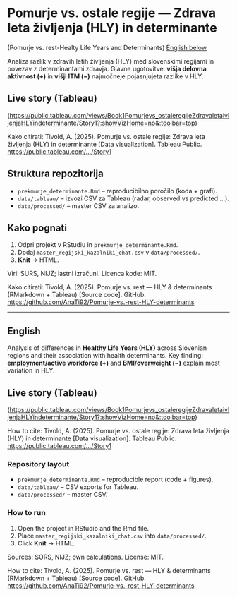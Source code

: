 # Pomurje vs. ostale regije — Zdrava leta življenja (HLY) in determinante
(Pomurje vs. rest-Healty Life Years and Determinants)
[English below](#english)

Analiza razlik v zdravih letih življenja (HLY) med slovenskimi regijami in povezav z determinantami zdravja.
Glavne ugotovitve: **višja delovna aktivnost (+)** in **višji ITM (−)** najmočneje pojasnjujeta razlike v HLY.

## Live story (Tableau)
(https://public.tableau.com/views/Book1Pomurjevs_ostaleregijeZdravaletaivljenjaHLYindeterminante/Story1?:showVizHome=no&:toolbar=top)

Kako citirati: Tivold, A. (2025). Pomurje vs. ostale regije: Zdrava leta življenja (HLY) in determinante [Data visualization]. Tableau Public. https://public.tableau.com/…/Story1

## Struktura repozitorija
- `prekmurje_determinante.Rmd` – reproducibilno poročilo (koda + grafi).
- `data/tableau/` – izvozi CSV za Tableau (radar, observed vs predicted …).
- `data/processed/` –  master CSV za analizo.

## Kako pognati
1. Odpri projekt v RStudiu in `prekmurje_determinante.Rmd`.
2. Dodaj `master_regijski_kazalniki_chat.csv` v `data/processed/`.
3. **Knit** → HTML.

Viri: SURS, NIJZ; lastni izračuni. Licenca kode: MIT.

Kako citirati: Tivold, A. (2025). Pomurje vs. rest — HLY & determinants (RMarkdown + Tableau) [Source code]. GitHub. https://github.com/AnaTi92/Pomurje-vs.-rest-HLY-determinants


---

## English

Analysis of differences in **Healthy Life Years (HLY)** across Slovenian regions and their association with health determinants.
Key finding: **employment/active workforce (+)** and **BMI/overweight (−)** explain most variation in HLY.

## Live story (Tableau)
(https://public.tableau.com/views/Book1Pomurjevs_ostaleregijeZdravaletaivljenjaHLYindeterminante/Story1?:showVizHome=no&:toolbar=top)

How to cite: Tivold, A. (2025). Pomurje vs. ostale regije: Zdrava leta življenja (HLY) in determinante [Data visualization]. Tableau Public. https://public.tableau.com/…/Story1

### Repository layout
- `prekmurje_determinante.Rmd` – reproducible report (code + figures).
- `data/tableau/` – CSV exports for Tableau.
- `data/processed/` –  master CSV.

### How to run
1. Open the project in RStudio and the Rmd file.
2. Place `master_regijski_kazalniki_chat.csv` into `data/processed/`.
3. Click **Knit** → HTML.

Sources: SORS, NIJZ; own calculations. License: MIT.

How to cite: Tivold, A. (2025). Pomurje vs. rest — HLY & determinants (RMarkdown + Tableau) [Source code]. GitHub. https://github.com/AnaTi92/Pomurje-vs.-rest-HLY-determinants

